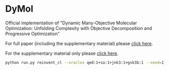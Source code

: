 # DyMol
Official implementation of "Dynamic Many-Objective Molecular Optimization: Unfolding Complexity with Objective Decomposition and Progressive Optimization"

For full paper (including the supplementary material) please [click here](./DyMol_FullPaper.pdf).

For the supplementary material only please [click here](./DyMol_Supplementary.pdf).


```bash
python run.py reinvent_cl --oracles qed:1+sa:1+jnk3:1+gsk3b:1 --seed=1

